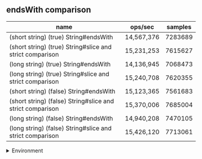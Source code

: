 ## endsWith comparison

|name|ops/sec|samples|
|-|-|-|
|(short string) (true) String#endsWith|14,567,376|7283689|
|(short string) (true) String#slice and strict comparison|15,231,253|7615627|
|(long string) (true) String#endsWith|14,136,945|7068473|
|(long string) (true) String#slice and strict comparison|15,240,708|7620355|
|(short string) (false) String#endsWith|15,123,365|7561683|
|(short string) (false) String#slice and strict comparison|15,370,006|7685004|
|(long string) (false) String#endsWith|14,940,208|7470105|
|(long string) (false) String#slice and strict comparison|15,426,120|7713061|


<details>
<summary>Environment</summary>

* __Machine:__ linux x64 | 4 vCPUs | 15.2GB Mem
* __Run:__ Fri May 10 2024 00:14:42 GMT+0000 (Coordinated Universal Time)
</details>

<!--
{"environment":{"platform":"linux","arch":"x64","cpus":4,"totalMemory":15.245216369628906},"benchmarks":[{"name":"(short string) (true) String#endsWith","opsSec":14567376.922044268,"samples":7283689},{"name":"(short string) (true) String#slice and strict comparison","opsSec":15231253.207975924,"samples":7615627},{"name":"(long string) (true) String#endsWith","opsSec":14136945.321414309,"samples":7068473},{"name":"(long string) (true) String#slice and strict comparison","opsSec":15240708.018717766,"samples":7620355},{"name":"(short string) (false) String#endsWith","opsSec":15123365.818547716,"samples":7561683},{"name":"(short string) (false) String#slice and strict comparison","opsSec":15370006.95484208,"samples":7685004},{"name":"(long string) (false) String#endsWith","opsSec":14940208.356643053,"samples":7470105},{"name":"(long string) (false) String#slice and strict comparison","opsSec":15426120.364875583,"samples":7713061}]}-->
